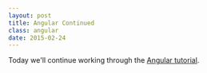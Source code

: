 ```yaml
---
layout: post
title: Angular Continued
class: angular
date: 2015-02-24
---
```


Today we'll continue working through the [Angular tutorial][angular-tutorial].

[angular-tutorial]: https://docs.angularjs.org/tutorial/index
